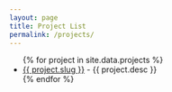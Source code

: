 ```yaml
---
layout: page
title: Project List
permalink: /projects/
---
```

<!--

-->

<ul>
  {% for project in site.data.projects %}
    <li>
      <a href="/project/{{ project.name }}">{{ project.slug }}</a> - {{ project.desc }}
    </li>
  {% endfor %}
</ul>
